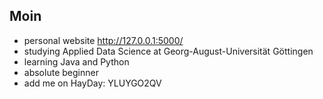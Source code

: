 ## Moin

- personal website http://127.0.0.1:5000/
- studying Applied Data Science at Georg-August-Universität Göttingen
- learning Java and Python
- absolute beginner
- add me on HayDay: YLUYGO2QV
<!--
**carl-lorenz/Carl-Lorenz** is a ✨ _special_ ✨ repository because its `README.md` (this file) appears on your GitHub profile.

Here are some ideas to get you started:


-->
